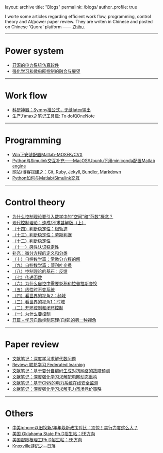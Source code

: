 layout: archive
title: "Blogs"
permalink: /blogs/
author_profile: true



I worte some articles regarding efficient work flow, programming, control theory and AI/power paper review. They are writen in Chinese and posted on Chinese 'Quora' platform —— [Zhihu](https://www.zhihu.com/people/she-bu-xin/posts).


---

# Power system

* [开源的电力系统仿真软件](https://zhuanlan.zhihu.com/p/591677864)
* [强化学习和微电网控制的融合与展望](https://zhuanlan.zhihu.com/p/586183408)

---

# Work flow

* [科研神器：Sympy推公式，无缝latex输出](https://zhuanlan.zhihu.com/p/491831883)
* [生产力max之笔记工具篇: To do和OneNote](https://zhuanlan.zhihu.com/p/388611846)

---

# Programming

* [Win下安装配置Matlab-MOSEK/CVX](https://zhuanlan.zhihu.com/p/565512257)
* [Python与Simulink交互补充——MacOS/Ubuntu下用miniconda配置Matlab engine](https://zhuanlan.zhihu.com/p/422095662)
* [网站/博客搭建之：Git, Ruby, Jekyll, Bundler, Markdown](https://zhuanlan.zhihu.com/p/400997625)
* [Python如何与Matlab/Simulink交互](https://zhuanlan.zhihu.com/p/392728491)

---

# Control theory

* [为什么控制理论要引入数学中的“空间”和“范数”概念？](https://zhuanlan.zhihu.com/p/358719067)
* [现代控制理论：速成/不求甚解版（上）](https://zhuanlan.zhihu.com/p/356938640)
* [（十四）判断稳定性：根轨迹](https://zhuanlan.zhihu.com/p/370854957)
* [（十三）判断稳定性：劳斯判据](https://zhuanlan.zhihu.com/p/355436161)
* [（十二）判断稳定性](https://zhuanlan.zhihu.com/p/350582223)
* [（十一）感性认识稳定性](https://zhuanlan.zhihu.com/p/350518629)
* [补充：微分方程的定义和分类](https://zhuanlan.zhihu.com/p/344672403)
* [（十）自控数学篇：常微分方程的解](https://zhuanlan.zhihu.com/p/344166758)
* [（九）自控数学篇：傅利叶变换](https://zhuanlan.zhihu.com/p/343322320)
* [（八）控制理论的基石：反馈](https://zhuanlan.zhihu.com/p/341917570)
* [（七）传递函数](https://zhuanlan.zhihu.com/p/341457671)
* [（六）为什么自控中需要卷积和拉普拉斯变换](https://zhuanlan.zhihu.com/p/338601106)
* [（五）线性时不变系统](https://zhuanlan.zhihu.com/p/337275713)
* [（四）看世界的视角2：频域](https://zhuanlan.zhihu.com/p/336771613)
* [（三）看世界的视角1：时域](https://zhuanlan.zhihu.com/p/336708710)
* [（二）开环控制和闭环控制](https://zhuanlan.zhihu.com/p/336542603)
* [（一）为什么要控制](https://zhuanlan.zhihu.com/p/336395836)
* [开篇 - 学习自动控制原理(自控)的另一种视角](https://zhuanlan.zhihu.com/p/336048279)

---

# Paper review

* [文献笔记：深度学习求解代数问题](https://zhuanlan.zhihu.com/p/402257456)
* [Review: 联邦学习 Federated learning](https://zhuanlan.zhihu.com/p/397260277)
* [文献笔记：基于变分自编码生成对抗网络的故障预测](https://zhuanlan.zhihu.com/p/361737892)
* [文献笔记：深度强化学习求解配电网动态重构](https://zhuanlan.zhihu.com/p/354527414)
* [文献笔记：基于CNN的电力系统在线安全监测](https://zhuanlan.zhihu.com/p/345924170)
* [文献笔记：深度强化学习求解电力市场竞价策略](https://zhuanlan.zhihu.com/p/342682389)

---

# Others

* [中美iphone以旧换新/年年焕新政策对比：震惊！美行力度这么大？](https://zhuanlan.zhihu.com/p/417496712)
* [美国 Oklahoma State Ph.D招生帖：EE方向](https://zhuanlan.zhihu.com/p/410162303)
* [美国密歇根理工Ph.D招生帖：EE方向](https://zhuanlan.zhihu.com/p/409266405)
* [Knoxville游记之--日落](https://zhuanlan.zhihu.com/p/384214164)
